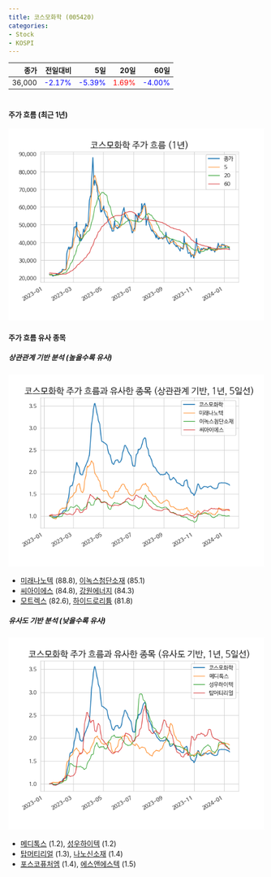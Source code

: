 ```yaml
---
title: 코스모화학 (005420)
categories:
- Stock
- KOSPI
---
```


|종가|전일대비|5일|20일|60일|
|---:|-------:|--:|---:|---:|
|36,000|<span style="color: blue">-2.17%</span>|<span style="color: blue">-5.39%</span>|<span style="color: red">1.69%</span>|<span style="color: blue">-4.00%</span>|

<!-- more -->
#
#### 주가 흐름 (최근 1년)
![005420](/assets/images/stock/005420.png)


#### 주가 흐름 유사 종목


##### 상관관계 기반 분석 (높을수록 유사)
![005420](/assets/images/stock/005420_corr.png)
- [미래나노텍](/095500/) (88.8), [이녹스첨단소재](/272290/) (85.1)
- [씨아이에스](/222080/) (84.8), [강원에너지](/114190/) (84.3)
- [모트렉스](/118990/) (82.6), [하이드로리튬](/101670/) (81.8)


##### 유사도 기반 분석 (낮을수록 유사)	
![005420](/assets/images/stock/005420_sim.png)
- [메디톡스](/086900/) (1.2), [성우하이텍](/015750/) (1.2)
- [탑머티리얼](/360070/) (1.3), [나노신소재](/121600/) (1.4)
- [포스코퓨처엠](/003670/) (1.4), [에스앤에스텍](/101490/) (1.5)